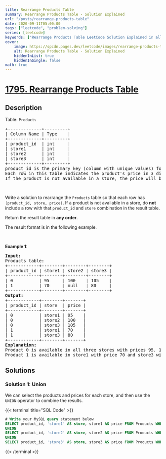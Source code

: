 ```yaml
---
title: Rearrange Products Table
summary: Rearrange Products Table - Solution Explained
url: "/posts/rearrange-products-table"
date: 2020-09-11T05:00:00
tags: ["leetcode", "problem-solving"]
series: [leetcode]
keywords: ["Rearrange Products Table LeetCode Solution Explained in all languages", "1795", "leetcode question 1795", "Rearrange Products Table", "LeetCode", "leetcode solution in Python3 C++ Java Go PHP Ruby Swift TypeScript Rust C# JavaScript C", "GeeksforGeeks", "InterviewBit", "Coding Ninjas", "HackerRank", "HackerEarth", "CodeChef", "TopCoder", "AlgoExpert", "freeCodeCamp", "Codeforces", "GitHub", "AtCoder", "Samir Paul"]
cover:
    image: https://spcdn.pages.dev/leetcode/images/rearrange-products-table.webp
    alt: Rearrange Products Table - Solution Explained
    hiddenInList: true
    hiddenInSingle: false
math: true
---
```



# [1795. Rearrange Products Table](https://leetcode.com/problems/rearrange-products-table)


## Description

<p>Table: <code>Products</code></p>

<pre>
+-------------+---------+
| Column Name | Type    |
+-------------+---------+
| product_id  | int     |
| store1      | int     |
| store2      | int     |
| store3      | int     |
+-------------+---------+
product_id is the primary key (column with unique values) for this table.
Each row in this table indicates the product&#39;s price in 3 different stores: store1, store2, and store3.
If the product is not available in a store, the price will be null in that store&#39;s column.
</pre>

<p>&nbsp;</p>

<p>Write a solution to rearrange the <code>Products</code> table so that each row has <code>(product_id, store, price)</code>. If a product is not available in a store, do <strong>not</strong> include a row with that <code>product_id</code> and <code>store</code> combination in the result table.</p>

<p>Return the result table in <strong>any order</strong>.</p>

<p>The result format is in the following example.</p>

<p>&nbsp;</p>
<p><strong class="example">Example 1:</strong></p>

<pre>
<strong>Input:</strong> 
Products table:
+------------+--------+--------+--------+
| product_id | store1 | store2 | store3 |
+------------+--------+--------+--------+
| 0          | 95     | 100    | 105    |
| 1          | 70     | null   | 80     |
+------------+--------+--------+--------+
<strong>Output:</strong> 
+------------+--------+-------+
| product_id | store  | price |
+------------+--------+-------+
| 0          | store1 | 95    |
| 0          | store2 | 100   |
| 0          | store3 | 105   |
| 1          | store1 | 70    |
| 1          | store3 | 80    |
+------------+--------+-------+
<strong>Explanation:</strong> 
Product 0 is available in all three stores with prices 95, 100, and 105 respectively.
Product 1 is available in store1 with price 70 and store3 with price 80. The product is not available in store2.
</pre>

## Solutions

### Solution 1: Union

We can select the products and prices for each store, and then use the `UNION` operator to combine the results.

<!-- tabs:start -->

{{< terminal title="SQL Code" >}}
```sql
# Write your MySQL query statement below
SELECT product_id, 'store1' AS store, store1 AS price FROM Products WHERE store1 IS NOT NULL
UNION
SELECT product_id, 'store2' AS store, store2 AS price FROM Products WHERE store2 IS NOT NULL
UNION
SELECT product_id, 'store3' AS store, store3 AS price FROM Products WHERE store3 IS NOT NULL;
```
{{< /terminal >}}

<!-- tabs:end -->

<!-- end -->
